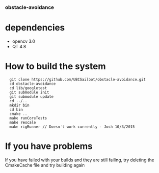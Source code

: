 ### obstacle-avoidance

# dependencies

- opencv 3.0
- QT 4.8

# How to build the system

```
  git clone https://github.com/UBCSailbot/obstacle-avoidance.git
  cd obstacle-avoidance
  cd lib/googletest
  git submodule init
  git submodule update
  cd ../..
  mkdir bin
  cd bin
  cmake ..
  make runCoreTests
  make rescale
  make rigRunner // Doesn't work currently - Josh 10/3/2015
```

# If you have problems
  If you have failed with your builds and they are still failing, try deleting the CmakeCache file and try building again
